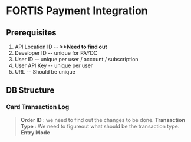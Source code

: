 # FORTIS Payment Integration

## Prerequisites

 1. API Location ID -- **>>Need to find out**
 2. Developer ID -- unique for PAYDC
 3. User ID -- unique per user / account / subscription
 4. User API Key -- unique per user
 5. URL  -- Should be unique

 ## DB Structure
### Card Transaction Log
>**Order ID** : we need to find out the changes to be done.
>**Transaction Type** : We need to figureout what should be the transaction type.
>**Entry Mode** 
 
 

<!--stackedit_data:
eyJoaXN0b3J5IjpbLTgyNjEwMjQ2OCwtMTcwNzI4MTgyNCwtOD
gzODc2MTExLDE2NDE4MDY0NDFdfQ==
-->